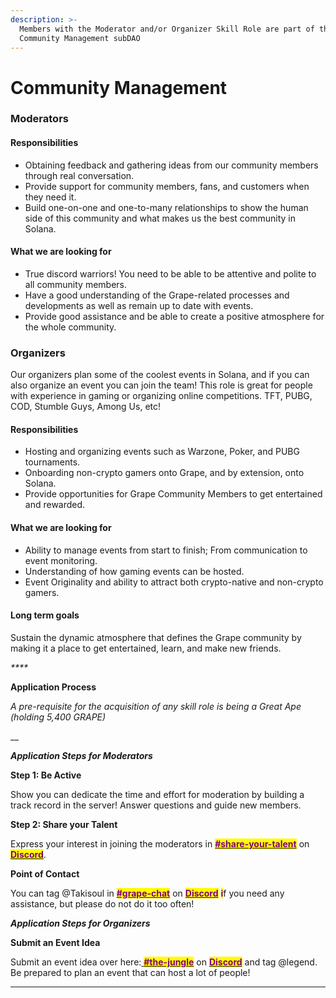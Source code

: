 ```yaml
---
description: >-
  Members with the Moderator and/or Organizer Skill Role are part of the
  Community Management subDAO
---
```


# Community Management

### **Moderators**

#### **Responsibilities**

* &#x20;Obtaining feedback and gathering ideas from our community members through real conversation.
* Provide support for community members, fans, and customers when they need it.
* Build one-on-one and one-to-many relationships to show the human side of this community and what makes us the best community in Solana.&#x20;

#### **What we are looking for**

* &#x20;True discord warriors! You need to be able to be attentive and polite to all community members.
* Have a good understanding of the Grape-related processes and developments as well as remain up to date with events.
* Provide good assistance and be able to create a positive atmosphere for the whole community.

### **Organizers**

Our organizers plan some of the coolest events in Solana, and if you can also organize an event you can join the team! This role is great for people with experience in gaming or organizing online competitions. TFT, PUBG, COD, Stumble Guys, Among Us, etc!

#### **Responsibilities**

* Hosting and organizing events such as Warzone, Poker, and PUBG tournaments.
* Onboarding non-crypto gamers onto Grape, and by extension, onto Solana.
* Provide opportunities for Grape Community Members to get entertained and rewarded.

#### **What we are looking for**

* Ability to manage events from start to finish; From communication to event monitoring.
* Understanding of how gaming events can be hosted.
* Event Originality and ability to attract both crypto-native and non-crypto gamers.

#### **Long term goals**

Sustain the dynamic atmosphere that defines the Grape community by making it a place to get entertained, learn, and make new friends.

_****_

**Application Process**

_A pre-requisite for the acquisition of any skill role is being a Great Ape (holding 5,400 GRAPE)_

__

_**Application Steps for Moderators**_

**Step 1: Be Active**

Show you can dedicate the time and effort for moderation by building a track record in the server! Answer questions and guide new members.

**Step 2: Share your Talent**

Express your interest in joining the moderators in [<mark style="color:purple;">**#share-your-talent**</mark>](https://discord.gg/Kj6CJKh6H2) on [<mark style="color:purple;">**Discord**</mark>](https://discord.gg/greatape).

**Point of Contact**

You can tag @Takisoul in [<mark style="color:purple;">**#grape-chat**</mark>](https://discord.gg/amTprhcNn9) on [<mark style="color:purple;">**Discord**</mark>](https://discord.gg/greatape) <mark style="color:purple;">**i**</mark>f you need any assistance, but please do not do it too often!



_**Application Steps for Organizers**_

**Submit an Event Idea**

Submit an event idea over here:[ <mark style="color:purple;">**#the-jungle**</mark>](https://discord.gg/ywsg6a2NpP) on [<mark style="color:purple;">**Discord**</mark>](https://discord.gg/greatape) and tag @legend. Be prepared to plan an event that can host a lot of people!

****
